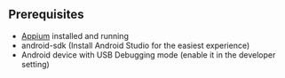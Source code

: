 ## Prerequisites

- [Appium](http://appium.io/docs/en/2.1/quickstart/) installed and running
- android-sdk (Install Android Studio for the easiest experience)
- Android device with USB Debugging mode (enable it in the developer setting)
